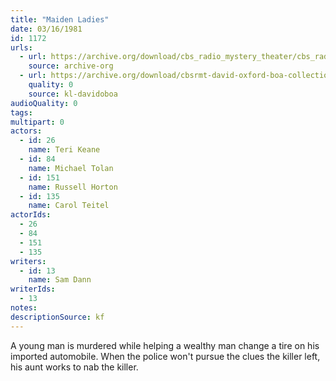 ```yaml
---
title: "Maiden Ladies"
date: 03/16/1981
id: 1172
urls: 
  - url: https://archive.org/download/cbs_radio_mystery_theater/cbs_radio_mystery_theater-1151-1200.zip/cbs_radio_mystery_theater-1151-1200%2Fcbsrmt_1172_the_maiden_ladies.mp3
    source: archive-org
  - url: https://archive.org/download/cbsrmt-david-oxford-boa-collection/CBSRMT-810316-1172-Maiden-Ladies-(128-48)_WBBM-JE-{BoA}.mp3
    quality: 0
    source: kl-davidoboa
audioQuality: 0
tags: 
multipart: 0
actors:  
  - id: 26
    name: Teri Keane  
  - id: 84
    name: Michael Tolan  
  - id: 151
    name: Russell Horton  
  - id: 135
    name: Carol Teitel
actorIds:  
  - 26  
  - 84  
  - 151  
  - 135
writers:  
  - id: 13
    name: Sam Dann
writerIds:  
  - 13
notes: 
descriptionSource: kf
---
```

A young man is murdered while helping a wealthy man change a tire on his imported automobile. When the police won't pursue the clues the killer left, his aunt works to nab the killer.